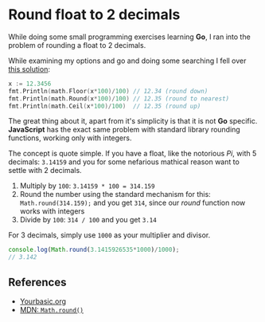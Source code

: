 # Round float to 2 decimals

While doing some small programming exercises learning **Go**, I ran into the problem of rounding a float to 2 decimals.

While examining my options and go and doing some searching I fell over [this solution](https://yourbasic.org/golang/round-float-2-decimal-places/):

```go
x := 12.3456
fmt.Println(math.Floor(x*100)/100) // 12.34 (round down)
fmt.Println(math.Round(x*100)/100) // 12.35 (round to nearest)
fmt.Println(math.Ceil(x*100)/100)  // 12.35 (round up)
```

The great thing about it, apart from it's simplicity is that it is not **Go** specific. **JavaScript** has the exact same problem with standard library rounding functions, working only with integers.

The concept is quote simple. If you have a float, like the notorious _Pi_, with 5 decimals: `3.14159` and you for some nefarious mathical reason want to settle with 2 decimals.

1. Multiply by `100`: `3.14159 * 100 = 314.159`
1. Round the number using the standard mechanism for this: `Math.round(314.159);` and you get `314`, since our _round_ function now works with integers
1. Divide by `100`: `314 / 100` and you get `3.14`

For 3 decimals, simply use `1000` as your multiplier and divisor.

```javascript
console.log(Math.round(3.1415926535*1000)/1000);
// 3.142
```

## References

- [Yourbasic.org](https://yourbasic.org/golang/round-float-2-decimal-places/)
- [MDN: `Math.round()`](https://developer.mozilla.org/en-US/docs/Web/JavaScript/Reference/Global_Objects/Math/round)
